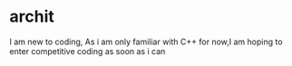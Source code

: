 # archit
I am new to coding, As i am only familiar with C++ for now,I am hoping to enter competitive coding as  soon as i can 
